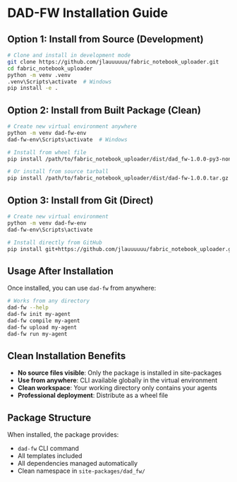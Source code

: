 # DAD-FW Installation Guide

## Option 1: Install from Source (Development)

```bash
# Clone and install in development mode
git clone https://github.com/jlauuuuuu/fabric_notebook_uploader.git
cd fabric_notebook_uploader
python -m venv .venv
.venv\Scripts\activate  # Windows
pip install -e .
```

## Option 2: Install from Built Package (Clean)

```bash
# Create new virtual environment anywhere
python -m venv dad-fw-env
dad-fw-env\Scripts\activate  # Windows

# Install from wheel file
pip install /path/to/fabric_notebook_uploader/dist/dad_fw-1.0.0-py3-none-any.whl

# Or install from source tarball
pip install /path/to/fabric_notebook_uploader/dist/dad-fw-1.0.0.tar.gz
```

## Option 3: Install from Git (Direct)

```bash
# Create new virtual environment
python -m venv dad-fw-env
dad-fw-env\Scripts\activate

# Install directly from GitHub
pip install git+https://github.com/jlauuuuuu/fabric_notebook_uploader.git
```

## Usage After Installation

Once installed, you can use `dad-fw` from anywhere:

```bash
# Works from any directory
dad-fw --help
dad-fw init my-agent
dad-fw compile my-agent
dad-fw upload my-agent
dad-fw run my-agent
```

## Clean Installation Benefits

- **No source files visible**: Only the package is installed in site-packages
- **Use from anywhere**: CLI available globally in the virtual environment
- **Clean workspace**: Your working directory only contains your agents
- **Professional deployment**: Distribute as a wheel file

## Package Structure

When installed, the package provides:
- `dad-fw` CLI command
- All templates included
- All dependencies managed automatically
- Clean namespace in `site-packages/dad_fw/`